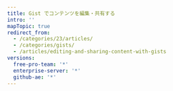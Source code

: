 ```yaml
---
title: Gist でコンテンツを編集・共有する
intro: ''
mapTopic: true
redirect_from:
  - /categories/23/articles/
  - /categories/gists/
  - /articles/editing-and-sharing-content-with-gists
versions:
  free-pro-team: '*'
  enterprise-server: '*'
  github-ae: '*'
---
```


